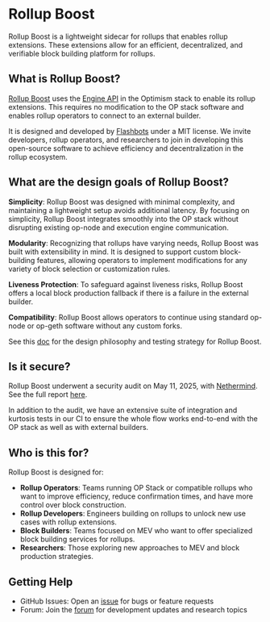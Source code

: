 # Rollup Boost

Rollup Boost is a lightweight sidecar for rollups that enables rollup extensions. These extensions allow for an efficient, decentralized, and verifiable block building platform for rollups.

## What is Rollup Boost?

[Rollup Boost](https://github.com/flashbots/rollup-boost/) uses the [Engine API](https://specs.optimism.io/protocol/exec-engine.html#engine-api) in the Optimism stack to enable its rollup extensions. This requires no modification to the OP stack software and enables rollup operators to connect to an external builder.

It is designed and developed by [Flashbots](https://flashbots.net/) under a MIT license. We invite developers, rollup operators, and researchers to join in developing this open-source software to achieve efficiency and decentralization in the rollup ecosystem.

## What are the design goals of Rollup Boost?

**Simplicity**: Rollup Boost was designed with minimal complexity, and maintaining a lightweight setup avoids additional latency. By focusing on simplicity, Rollup Boost integrates smoothly into the OP stack without disrupting existing op-node and execution engine communication.

**Modularity**: Recognizing that rollups have varying needs, Rollup Boost was built with extensibility in mind. It is designed to support custom block-building features, allowing operators to implement modifications for any variety of block selection or customization rules.

**Liveness Protection**: To safeguard against liveness risks, Rollup Boost offers a local block production fallback if there is a failure in the external builder.

**Compatibility**: Rollup Boost allows operators to continue using standard op-node or op-geth software without any custom forks.

See this [doc](https://github.com/flashbots/rollup-boost/blob/main/docs/design-philosophy-testing-strategy.md) for the design philosophy and testing strategy for Rollup Boost.

## Is it secure?

Rollup Boost underwent a security audit on May 11, 2025, with [Nethermind](https://www.nethermind.io). See the full report [here](https://github.com/flashbots/rollup-boost/blob/main/docs/NM_0411_0491_Security_Review_World_Rollup_Boost.pdf).

In addition to the audit, we have an extensive suite of integration and kurtosis tests in our CI to ensure the whole flow works end-to-end with the OP stack as well as with external builders.

## Who is this for?

Rollup Boost is designed for:

- **Rollup Operators**: Teams running OP Stack or compatible rollups who want to improve efficiency, reduce confirmation times, and have more control over block construction.
- **Rollup Developers**: Engineers building on rollups to unlock new use cases with rollup extensions.
- **Block Builders**: Teams focused on MEV who want to offer specialized block building services for rollups.
- **Researchers**: Those exploring new approaches to MEV and block production strategies.

## Getting Help

- GitHub Issues: Open an [issue](https://github.com/flashbots/rollup-boost/issues/new) for bugs or feature requests
- Forum: Join the [forum](https://collective.flashbots.net/c/rollup-boost) for development updates and research topics